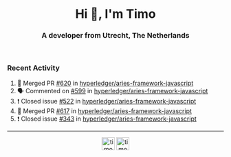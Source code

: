 <h1 align="center">Hi 👋, I'm Timo</h1>
<h3 align="center">A developer from Utrecht, The Netherlands</h3>
<br/>
<!-- https://github.com/rahuldkjain/github-profile-readme-generator --!>

<!--  <p align="left"><img src="https://github-readme-stats.vercel.app/api?username=timoglastra&show_icons=true&count_private=true&" alt="timoglastra" /></p> --!>

<!--
Github language stats
<p align="left"><img src="https://github-readme-stats.vercel.app/api/top-langs/?username=timoglastra&layout=compact" alt="timoglastra" /><p>
-->

<!-- Codestats language stats -->
<!-- <p align="left"><img src="https://codestats-readme.vercel.app/api/top-langs/?username=timoglastra&layout=compact&language_count=12" alt="timoglastra" /><p>    --!>
  
<h3>Recent Activity</h3>

<!--START_SECTION:activity-->
1. 🎉 Merged PR [#620](https://github.com/hyperledger/aries-framework-javascript/pull/620) in [hyperledger/aries-framework-javascript](https://github.com/hyperledger/aries-framework-javascript)
2. 🗣 Commented on [#599](https://github.com/hyperledger/aries-framework-javascript/issues/599) in [hyperledger/aries-framework-javascript](https://github.com/hyperledger/aries-framework-javascript)
3. ❗️ Closed issue [#522](https://github.com/hyperledger/aries-framework-javascript/issues/522) in [hyperledger/aries-framework-javascript](https://github.com/hyperledger/aries-framework-javascript)
4. 🎉 Merged PR [#617](https://github.com/hyperledger/aries-framework-javascript/pull/617) in [hyperledger/aries-framework-javascript](https://github.com/hyperledger/aries-framework-javascript)
5. ❗️ Closed issue [#343](https://github.com/hyperledger/aries-framework-javascript/issues/343) in [hyperledger/aries-framework-javascript](https://github.com/hyperledger/aries-framework-javascript)
<!--END_SECTION:activity-->

---

<p align="center">
<a href="https://twitter.com/timoglastra" target="blank"><img align="center" src="https://cdn.jsdelivr.net/npm/simple-icons@3.0.1/icons/twitter.svg" alt="timoglastra" height="30" width="30" /></a>
<a href="https://linkedin.com/in/timoglastra" target="blank"><img align="center" src="https://cdn.jsdelivr.net/npm/simple-icons@3.0.1/icons/linkedin.svg" alt="timoglastra" height="30" width="30" /></a>
</p>



